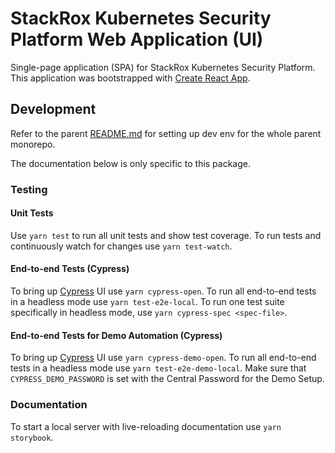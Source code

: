# StackRox Kubernetes Security Platform Web Application (UI)

Single-page application (SPA) for StackRox Kubernetes Security Platform. This
application was bootstrapped with
[Create React App](https://github.com/facebookincubator/create-react-app).

## Development

Refer to the parent [README.md](../../README.md) for setting up dev env for the
whole parent monorepo.

The documentation below is only specific to this package.

### Testing

#### Unit Tests

Use `yarn test` to run all unit tests and show test coverage. To run tests and
continuously watch for changes use `yarn test-watch`.

#### End-to-end Tests (Cypress)

To bring up [Cypress](https://www.cypress.io/) UI use `yarn cypress-open`. To
run all end-to-end tests in a headless mode use `yarn test-e2e-local`. To run
one test suite specifically in headless mode, use
`yarn cypress-spec <spec-file>`.

#### End-to-end Tests for Demo Automation (Cypress)

To bring up [Cypress](https://www.cypress.io/) UI use `yarn cypress-demo-open`.
To run all end-to-end tests in a headless mode use `yarn test-e2e-demo-local`.
Make sure that `CYPRESS_DEMO_PASSWORD` is set with the Central Password for the
Demo Setup.

### Documentation

To start a local server with live-reloading documentation use `yarn storybook`.
